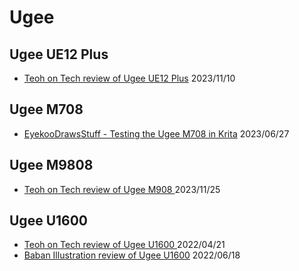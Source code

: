 # Ugee

## Ugee UE12 Plus

* [Teoh on Tech review of Ugee UE12 Plus](https://www.youtube.com/watch?v=9TPd3Zl6thY) 2023/11/10

## Ugee M708

* [EyekooDrawsStuff - Testing the Ugee M708 in Krita](https://www.youtube.com/watch?v=7-VJ5feZbIw) 2023/06/27

## Ugee M9808

* [Teoh on Tech review of Ugee M908 ](https://www.youtube.com/watch?v=aBp2Rk2vsoM)2023/11/25

## Ugee U1600&#x20;

* [Teoh on Tech review of Ugee U1600 ](https://www.youtube.com/watch?v=k6wTWyzPyBI)2022/04/21
* [Baban Illustration review of Ugee U1600](https://www.youtube.com/watch?v=kLSbRFmRkk8) 2022/06/18
